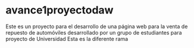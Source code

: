 # avance1proyectodaw
Este es un proyecto para el desarrollo de una página web para la venta de repuesto de automóviles desarrollado por un grupo de estudiantes para proyecto de Universidad
Esta es la diferente rama
